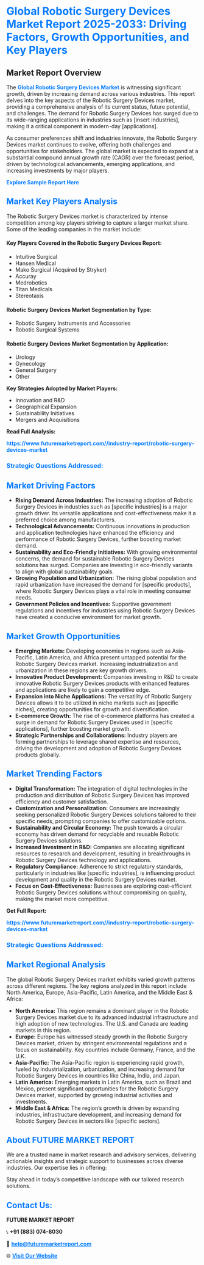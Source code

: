 <h1 style="color: #007BFF;">Global Robotic Surgery Devices Market Report 2025-2033: Driving Factors, Growth Opportunities, and Key Players</h1>

<section id="overview">
<h2>Market Report Overview</h2>
<p>The <a href="https://www.futuremarketreport.com//industry-report/robotic-surgery-devices-market" style="color: #007BFF; text-decoration: none;"><strong>Global Robotic Surgery Devices Market</strong></a> is witnessing significant growth, driven by increasing demand across various industries. This report delves into the key aspects of the Robotic Surgery Devices market, providing a comprehensive analysis of its current status, future potential, and challenges. The demand for Robotic Surgery Devices has surged due to its wide-ranging applications in industries such as [insert industries], making it a critical component in modern-day [applications].</p>
<p>As consumer preferences shift and industries innovate, the Robotic Surgery Devices market continues to evolve, offering both challenges and opportunities for stakeholders. The global market is expected to expand at a substantial compound annual growth rate (CAGR) over the forecast period, driven by technological advancements, emerging applications, and increasing investments by major players.</p>
</section>

<section id="overview">
<p><a href="https://www.futuremarketreport.com//request-sample/reportId=60136" style="color: #007BFF; text-decoration: none;"><strong>Explore Sample Report Here</strong></a></p>
</section>

<section id="key-players">
<h2 style="color: #007BFF;">Market Key Players Analysis</h2>
<p>The Robotic Surgery Devices market is characterized by intense competition among key players striving to capture a larger market share. Some of the leading companies in the market include:</p>
<h4>Key Players Covered in the Robotic Surgery Devices Report:</h4>
<ul><li>Intuitive Surgical</li><li>Hansen Medical</li><li>Mako Surgical (Acquired by Stryker)</li><li>Accuray</li><li>Medrobotics</li><li>Titan Medicals</li><li>Stereotaxis</li></ul>
<h4>Robotic Surgery Devices Market Segmentation by Type:</h4>
<ul><li>Robotic Surgery Instruments and Accessories</li><li>Robotic Surgical Systems</li></ul>

<h4>Robotic Surgery Devices Market Segmentation by Application:</h4>
<ul><li>Urology</li><li>Gynecology</li><li>General Surgery</li><li>Other</li></ul>
<p><strong>Key Strategies Adopted by Market Players:</strong></p>
<ul>
<li>Innovation and R&D</li>
<li>Geographical Expansion</li>
<li>Sustainability Initiatives</li>
<li>Mergers and Acquisitions</li>
</ul>
</section>

<section>
<p><strong>Read Full Analysis: </strong></p><a href="https://www.futuremarketreport.com//industry-report/robotic-surgery-devices-market" style="color: #007BFF; text-decoration: none;"><strong>https://www.futuremarketreport.com//industry-report/robotic-surgery-devices-market</strong></a>
<h3 style="color: #007BFF;">Strategic Questions Addressed:</h3>
</section>

<section id="driving-factors">
<h2 style="color: #007BFF;">Market Driving Factors</h2>
<ul>
<li><strong>Rising Demand Across Industries:</strong> The increasing adoption of Robotic Surgery Devices in industries such as [specific industries] is a major growth driver. Its versatile applications and cost-effectiveness make it a preferred choice among manufacturers.</li>
<li><strong>Technological Advancements:</strong> Continuous innovations in production and application technologies have enhanced the efficiency and performance of Robotic Surgery Devices, further boosting market demand.</li>
<li><strong>Sustainability and Eco-Friendly Initiatives:</strong> With growing environmental concerns, the demand for sustainable Robotic Surgery Devices solutions has surged. Companies are investing in eco-friendly variants to align with global sustainability goals.</li>
<li><strong>Growing Population and Urbanization:</strong> The rising global population and rapid urbanization have increased the demand for [specific products], where Robotic Surgery Devices plays a vital role in meeting consumer needs.</li>
<li><strong>Government Policies and Incentives:</strong> Supportive government regulations and incentives for industries using Robotic Surgery Devices have created a conducive environment for market growth.</li>
</ul>
</section>

<section id="growth-opportunities">
<h2 style="color: #007BFF;">Market Growth Opportunities</h2>
<ul>
<li><strong>Emerging Markets:</strong> Developing economies in regions such as Asia-Pacific, Latin America, and Africa present untapped potential for the Robotic Surgery Devices market. Increasing industrialization and urbanization in these regions are key growth drivers.</li>
<li><strong>Innovative Product Development:</strong> Companies investing in R&D to create innovative Robotic Surgery Devices products with enhanced features and applications are likely to gain a competitive edge.</li>
<li><strong>Expansion into Niche Applications:</strong> The versatility of Robotic Surgery Devices allows it to be utilized in niche markets such as [specific niches], creating opportunities for growth and diversification.</li>
<li><strong>E-commerce Growth:</strong> The rise of e-commerce platforms has created a surge in demand for Robotic Surgery Devices used in [specific applications], further boosting market growth.</li>
<li><strong>Strategic Partnerships and Collaborations:</strong> Industry players are forming partnerships to leverage shared expertise and resources, driving the development and adoption of Robotic Surgery Devices products globally.</li>
</ul>
</section>

<section id="trending-factors">
<h2 style="color: #007BFF;">Market Trending Factors</h2>
<ul>
<li><strong>Digital Transformation:</strong> The integration of digital technologies in the production and distribution of Robotic Surgery Devices has improved efficiency and customer satisfaction.</li>
<li><strong>Customization and Personalization:</strong> Consumers are increasingly seeking personalized Robotic Surgery Devices solutions tailored to their specific needs, prompting companies to offer customizable options.</li>
<li><strong>Sustainability and Circular Economy:</strong> The push towards a circular economy has driven demand for recyclable and reusable Robotic Surgery Devices solutions.</li>
<li><strong>Increased Investment in R&D:</strong> Companies are allocating significant resources to research and development, resulting in breakthroughs in Robotic Surgery Devices technology and applications.</li>
<li><strong>Regulatory Compliance:</strong> Adherence to strict regulatory standards, particularly in industries like [specific industries], is influencing product development and quality in the Robotic Surgery Devices market.</li>
<li><strong>Focus on Cost-Effectiveness:</strong> Businesses are exploring cost-efficient Robotic Surgery Devices solutions without compromising on quality, making the market more competitive.</li>
</ul>
</section>

<section>
<p><strong>Get Full Report: </strong></p><a href="https://www.futuremarketreport.com//industry-report/robotic-surgery-devices-market" style="color: #007BFF; text-decoration: none;"><strong>https://www.futuremarketreport.com//industry-report/robotic-surgery-devices-market</strong></a>
<h3 style="color: #007BFF;">Strategic Questions Addressed:</h3>
</section>


<section id="regional-analysis">
<h2 style="color: #007BFF;">Market Regional Analysis</h2>
<p>The global Robotic Surgery Devices market exhibits varied growth patterns across different regions. The key regions analyzed in this report include North America, Europe, Asia-Pacific, Latin America, and the Middle East & Africa:</p>
<ul>
<li><strong>North America:</strong> This region remains a dominant player in the Robotic Surgery Devices market due to its advanced industrial infrastructure and high adoption of new technologies. The U.S. and Canada are leading markets in this region.</li>
<li><strong>Europe:</strong> Europe has witnessed steady growth in the Robotic Surgery Devices market, driven by stringent environmental regulations and a focus on sustainability. Key countries include Germany, France, and the U.K.</li>
<li><strong>Asia-Pacific:</strong> The Asia-Pacific region is experiencing rapid growth, fueled by industrialization, urbanization, and increasing demand for Robotic Surgery Devices in countries like China, India, and Japan.</li>
<li><strong>Latin America:</strong> Emerging markets in Latin America, such as Brazil and Mexico, present significant opportunities for the Robotic Surgery Devices market, supported by growing industrial activities and investments.</li>
<li><strong>Middle East & Africa:</strong> The region’s growth is driven by expanding industries, infrastructure development, and increasing demand for Robotic Surgery Devices in sectors like [specific sectors].</li>
</ul>
</section>

<footer>
<h2 style="color: #007BFF;">About FUTURE MARKET REPORT</h2>
<p>We are a trusted name in market research and advisory services, delivering actionable insights and strategic support to businesses across diverse industries. Our expertise lies in offering:</p>

<p>Stay ahead in today’s competitive landscape with our tailored research solutions.</p>

<h2 style="color: #007BFF;">Contact Us:</h2>
<p><strong>FUTURE MARKET REPORT</strong></p>
<p>📞 <strong>+91 (883) 074-8030</strong></p>
<p>📧 <strong><a href="mailto:help@futuremarketreport.com" style="color: #007BFF;">help@futuremarketreport.com</a></strong></p>
<p>🌐 <strong><a href="https://www.futuremarketreport.com/" style="color: #007BFF;">Visit Our Website</a></strong></p>
</footer>